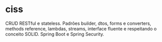 # ciss
CRUD RESTful e stateless.
Padrões builder, dtos, forms e converters, methods reference, lambdas, streams, interface fluente e respeitando o conceito SOLID.
Spring Boot e Spring Security.
